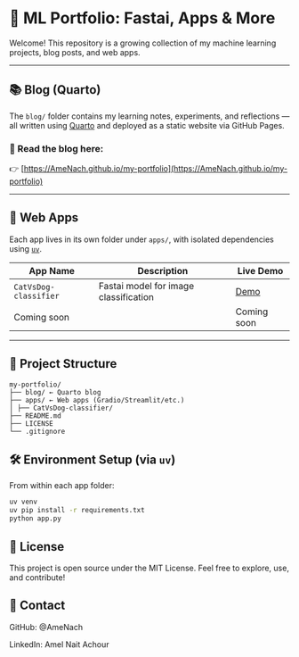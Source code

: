 # 🧠 ML Portfolio: Fastai, Apps & More

Welcome! This repository is a growing collection of my machine learning projects, blog posts, and web apps.

---

## 📚 Blog (Quarto)

The `blog/` folder contains my learning notes, experiments, and reflections — all written using [Quarto](https://quarto.org/) and deployed as a static website via GitHub Pages.

### 📖 Read the blog here:
👉 [https://AmeNach.github.io/my-portfolio](https://AmeNach.github.io/my-portfolio)

---

## 🧪 Web Apps

Each app lives in its own folder under `apps/`, with isolated dependencies using [`uv`](https://github.com/astral-sh/uv).

| App Name               | Description                             | Live Demo                                      |
|------------------------|-----------------------------------------|------------------------------------------------|
| `CatVsDog-classifier`  | Fastai model for image classification   | [Demo](https://huggingface.co/spaces/AmelNach/CatVsDog-classifier)                                       |
| Coming soon            |                                         | Coming soon                                    |

---

## 📁 Project Structure

```
my-portfolio/
├── blog/ ← Quarto blog
├── apps/ ← Web apps (Gradio/Streamlit/etc.)
│ ├── CatVsDog-classifier/
├── README.md
├── LICENSE
└── .gitignore
```

## 🛠️ Environment Setup (via `uv`)

From within each app folder:

```bash
uv venv
uv pip install -r requirements.txt
python app.py
```

## 📜 License

This project is open source under the MIT License. Feel free to explore, use, and contribute!

## 🤝 Contact

GitHub: @AmeNach

LinkedIn: Amel Nait Achour